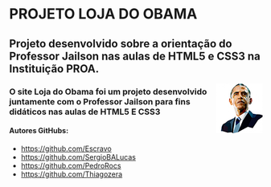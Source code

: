 # PROJETO LOJA DO OBAMA

## Projeto desenvolvido sobre a orientação do Professor Jailson nas aulas de HTML5 e CSS3 na Instituição PROA.
<img src="Imagem/macabro.jpg" align =right>

### O site Loja do Obama foi um projeto desenvolvido juntamente com o Professor Jailson para fins didáticos nas aulas de HTML5 E CSS3 

#### Autores GitHubs: 
 - https://github.com/Escravo
 - https://github.com/SergioBALucas
 - https://github.com/PedroRocs
 - https://github.com/Thiagozera


